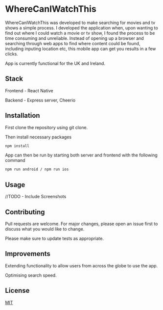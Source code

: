 # WhereCanIWatchThis

WhereCanIWatchThis was developed to make searching for movies and tv shows a simple process. I developed the application when, upon wanting to find out where I could watch a movie or tv show, I found the process to be time consuming and unreliable. Instead of opening up a browser and searching through web apps to find where content could be found, including inputing location etc, this mobile app can get you results in a few clicks. 

App is currently functional for the UK and Ireland.

## Stack

Frontend - React Native 

Backend - Express server, Cheerio

## Installation

First clone the repository using git clone.

Then install necessary packages 

```bash
npm install 
```

App can then be run by starting both server and frontend with the following command 

```bash
npm run android / npm run ios
```

## Usage

//TODO - Include Screenshots

## Contributing
Pull requests are welcome. For major changes, please open an issue first to discuss what you would like to change. 

Please make sure to update tests as appropriate.


## Improvements
Extending functionality to allow users from across the globe to use the app. 

Optimising search speed.

## License
[MIT](https://choosealicense.com/licenses/mit/)
